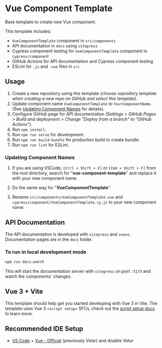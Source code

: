 # Vue Component Template

Base template to create new Vue component.

This template includes:

- `VueComponentTemplate` component in `src/components`
- API documentation in `docs` using `vitepress`
- Cypress component testing for `VueComponentTemplate` component in `cypress/component`
- GitHub Actions for API documentation and Cypress component testing
- ESLint for `.js` and `.vue` files in `src`


## Usage

1. Create a new repository using this template *(choose repository template when creating a new repo on GitHub and select this template)*.
2. Update component name `VueComponentTemplate` to `YourComponentName`. (See [Updating Component Names](#Updating-Component-Names) for details).
3. Configure GitHub page for API documentation *(Settings > GitHub Pages > Build and deployment > Change "Deploy from a branch" to "GitHub Actions")*.
4. Run `npm install`.
5. Run `npm run serve` for development.
6. Run `npm run build-bundle` for production build to create bundle.
7. Run `npm run lint` for ESLint.

### Updating Component Names

1. If you are using VSCode, `[Ctrl + Shift + F]` or `[Cmd + Shift + F]` from the root directory, search for "**vue-component-template**" and replace it with your new component name.

2. Do the same way for "**VueComponentTemplate**".

3. Rename `src/components/VueComponentTemplate.vue` and `cypress/component/VueComponentTemplate.cy.js` to your new component name.


## API Documentation

The API documentation is developed with `vitepress` and `vuese`. Documentation pages are in the `docs` folder.

### To run in local development mode
```bash
npm run docs:watch
```

This will start the documentation server with `vitepress` on port `:5173` and watch the components' changes.


## Vue 3 + Vite

This template should help get you started developing with Vue 3 in Vite. The template uses Vue 3 `<script setup>` SFCs, check out the [script setup docs](https://v3.vuejs.org/api/sfc-script-setup.html#sfc-script-setup) to learn more.

## Recommended IDE Setup

- [VS Code](https://code.visualstudio.com/) + [Vue - Official](https://marketplace.visualstudio.com/items?itemName=Vue.volar) (previously Volar) and disable Vetur
